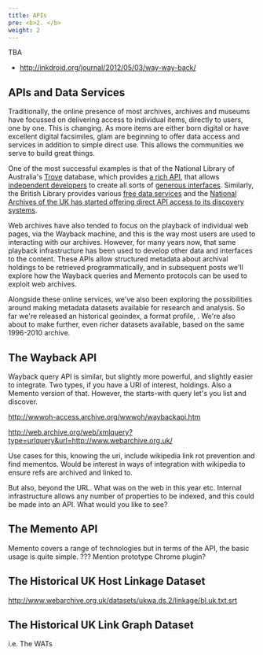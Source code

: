 ```yaml
---
title: APIs
pre: <b>2. </b>
weight: 2
---
```


TBA

* http://inkdroid.org/journal/2012/05/03/way-way-back/




APIs and Data Services
--------------------------------

Traditionally, the online presence of most archives, archives and museums have focussed on delivering access to individual items, directly to users, one by one. This is changing. As more items are either born digital or have excellent digital facsimiles, glam are beginning to offer data access and services in addition to simple direct use. This allows the communities we serve to build great things. 

One of the most successful examples is that of the National Library of Australia's [Trove](http://trove.nla.gov.au/) database, which provides [a rich API](http://trove.nla.gov.au/general/api), that allows [independent developers](http://wraggelabs.com/emporium/2012/04/the-new-api-powered-future/) to create all sorts of [generous interfaces](http://www.dancohen.org/2012/12/05/generous-interfaces-for-scholarly-sites/). Similarly, the British Library provides various [free data services](http://www.bl.uk/bibliographic/datafree.html) and the [National Archives of the UK has started offering direct API access to its discovery systems](http://discovery.nationalarchives.gov.uk/SearchUI/api.htm).

Web archives have also tended to focus on the playback of individual web pages, via the Wayback machine, and this is the way most users are used to interacting with our archives.
However, for many years now, that same playback infrastructure has been used to develop other data and interfaces to the content. These APIs allow structured metadata about archival holdings to be retrieved programmatically, and in subsequent posts we'll explore how the Wayback queries and Memento protocols can be used to exploit web archives.

Alongside these online services, we've also been exploring the possibilities around making metadata datasets available for research and analysis. So far we're released an historical geoindex, a format profile, . We're also about to make further, even richer datasets available, based on the same 1996-2010 archive.

The Wayback API
------------------------

Wayback query API is similar, but slightly more powerful, and slightly easier to integrate. Two types, if you have a URI of interest, holdings. Also a Memento version of that. However, the starts-with query let's you list and discover.

http://wwwoh-access.archive.org/wwwoh/waybackapi.htm

http://web.archive.org/web/xmlquery?type=urlquery&url=http://www.webarchive.org.uk/

Use cases for this, knowing the uri, include wikipedia link rot prevention and find mementos. Would be interest in ways of integration with wikipedia to ensure refs are archived and linked to.

But also, beyond the URL. What was on the web in this year etc. Internal infrastructure allows any number of properties to be indexed, and this could be made into an API. What would you like to see?

The Memento API
-------------------------
Memento covers a range of technologies but in terms of the API, the basic usage is quite simple. ???
Mention prototype Chrome plugin?

The Historical UK Host Linkage Dataset
-------------------------------------------------
http://www.webarchive.org.uk/datasets/ukwa.ds.2/linkage/bl.uk.txt.srt

The Historical UK Link Graph Dataset
---------------------------------------------------
i.e. The WATs


